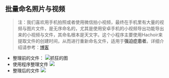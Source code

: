 ## 批量命名照片与视频

>注：我们喜欢用手机拍照或者使用微信拍小视频，最终在手机里有大量的视频与图片文件，是无序命名的，尤其是使用安卓手机的小视频导出功能导出来的小视频与文件，其命名根本是天文字。这个小程序主要使用Hachoir来提取文件的创建时间，从而进行重新命名文件，适用于**强迫症患者**。详细介绍请参考：[博客](http://renshiziji.cn/2016/09/18/%E5%9F%BA%E4%BA%8EPython%E5%AE%9E%E7%8E%B0%E5%BF%AB%E9%80%9F%E6%95%B4%E7%90%86%E5%BE%AE%E4%BF%A1%E8%A7%86%E9%A2%91%E4%B8%8E%E6%8B%8D%E7%85%A7%E5%9B%BE%E7%89%87/)

- 整理前的文件：
![抓狂的图](https://github.com/wowmarcomei/RenameVideosImages/blob/master/Original.png) 
- 使用程序整理文件
![](https://github.com/wowmarcomei/RenameVideosImages/blob/master/RenameVideosImages.gif)
- 整理后的文件
![](https://github.com/wowmarcomei/RenameVideosImages/blob/master/Final.png)


